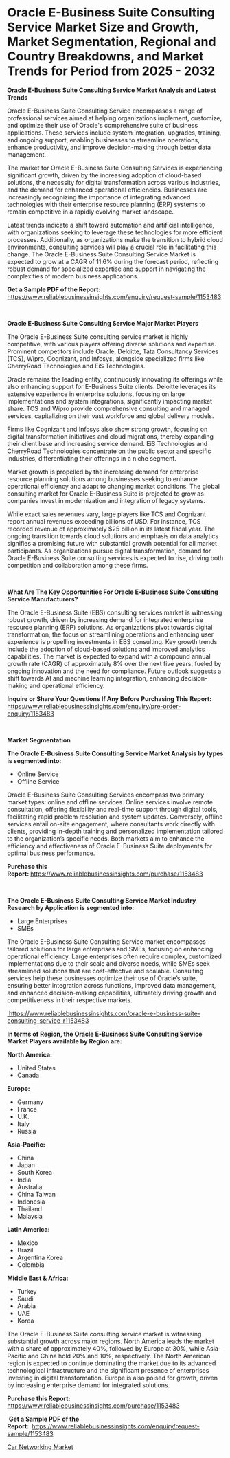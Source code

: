<p><h1>Oracle E-Business Suite Consulting Service Market Size and Growth, Market Segmentation, Regional and Country Breakdowns, and Market Trends for Period from 2025 -  2032</h1></p><p><strong>Oracle E-Business Suite Consulting Service Market Analysis and Latest Trends</strong></p>
<p><p>Oracle E-Business Suite Consulting Service encompasses a range of professional services aimed at helping organizations implement, customize, and optimize their use of Oracle's comprehensive suite of business applications. These services include system integration, upgrades, training, and ongoing support, enabling businesses to streamline operations, enhance productivity, and improve decision-making through better data management.</p><p>The market for Oracle E-Business Suite Consulting Services is experiencing significant growth, driven by the increasing adoption of cloud-based solutions, the necessity for digital transformation across various industries, and the demand for enhanced operational efficiencies. Businesses are increasingly recognizing the importance of integrating advanced technologies with their enterprise resource planning (ERP) systems to remain competitive in a rapidly evolving market landscape.</p><p>Latest trends indicate a shift toward automation and artificial intelligence, with organizations seeking to leverage these technologies for more efficient processes. Additionally, as organizations make the transition to hybrid cloud environments, consulting services will play a crucial role in facilitating this change. The Oracle E-Business Suite Consulting Service Market is expected to grow at a CAGR of 11.6% during the forecast period, reflecting robust demand for specialized expertise and support in navigating the complexities of modern business applications.</p></p>
<p><strong>Get a Sample PDF of the Report:&nbsp;</strong> <a href="https://www.reliablebusinessinsights.com/enquiry/request-sample/1153483?utm_campaign=3366&utm_medium=2&utm_source=Github&utm_content=ia&utm_term=11032025&utm_id=oracle-e-business-suite-consulting-service">https://www.reliablebusinessinsights.com/enquiry/request-sample/1153483</a></p>
<p>&nbsp;</p>
<p><strong>Oracle E-Business Suite Consulting Service Major Market Players</strong></p>
<p><p>The Oracle E-Business Suite consulting service market is highly competitive, with various players offering diverse solutions and expertise. Prominent competitors include Oracle, Deloitte, Tata Consultancy Services (TCS), Wipro, Cognizant, and Infosys, alongside specialized firms like CherryRoad Technologies and EiS Technologies.</p><p>Oracle remains the leading entity, continuously innovating its offerings while also enhancing support for E-Business Suite clients. Deloitte leverages its extensive experience in enterprise solutions, focusing on large implementations and system integrations, significantly impacting market share. TCS and Wipro provide comprehensive consulting and managed services, capitalizing on their vast workforce and global delivery models.</p><p>Firms like Cognizant and Infosys also show strong growth, focusing on digital transformation initiatives and cloud migrations, thereby expanding their client base and increasing service demand. EiS Technologies and CherryRoad Technologies concentrate on the public sector and specific industries, differentiating their offerings in a niche segment.</p><p>Market growth is propelled by the increasing demand for enterprise resource planning solutions among businesses seeking to enhance operational efficiency and adapt to changing market conditions. The global consulting market for Oracle E-Business Suite is projected to grow as companies invest in modernization and integration of legacy systems.</p><p>While exact sales revenues vary, large players like TCS and Cognizant report annual revenues exceeding billions of USD. For instance, TCS recorded revenue of approximately $25 billion in its latest fiscal year. The ongoing transition towards cloud solutions and emphasis on data analytics signifies a promising future with substantial growth potential for all market participants. As organizations pursue digital transformation, demand for Oracle E-Business Suite consulting services is expected to rise, driving both competition and collaboration among these firms.</p></p>
<p>&nbsp;</p>
<p><strong>What Are The Key Opportunities For Oracle E-Business Suite Consulting Service Manufacturers?</strong></p>
<p><p>The Oracle E-Business Suite (EBS) consulting services market is witnessing robust growth, driven by increasing demand for integrated enterprise resource planning (ERP) solutions. As organizations pivot towards digital transformation, the focus on streamlining operations and enhancing user experience is propelling investments in EBS consulting. Key growth trends include the adoption of cloud-based solutions and improved analytics capabilities. The market is expected to expand with a compound annual growth rate (CAGR) of approximately 8% over the next five years, fueled by ongoing innovation and the need for compliance. Future outlook suggests a shift towards AI and machine learning integration, enhancing decision-making and operational efficiency.</p></p>
<p><strong>Inquire or Share Your Questions If Any Before Purchasing This Report:</strong> <a href="https://www.reliablebusinessinsights.com/enquiry/pre-order-enquiry/1153483?utm_campaign=3366&utm_medium=2&utm_source=Github&utm_content=ia&utm_term=11032025&utm_id=oracle-e-business-suite-consulting-service">https://www.reliablebusinessinsights.com/enquiry/pre-order-enquiry/1153483</a></p>
<p>&nbsp;</p>
<p><strong>Market Segmentation</strong></p>
<p><strong>The Oracle E-Business Suite Consulting Service Market Analysis by types is segmented into:</strong></p>
<p><ul><li>Online Service</li><li>Offline Service</li></ul></p>
<p><p>Oracle E-Business Suite Consulting Services encompass two primary market types: online and offline services. Online services involve remote consultation, offering flexibility and real-time support through digital tools, facilitating rapid problem resolution and system updates. Conversely, offline services entail on-site engagement, where consultants work directly with clients, providing in-depth training and personalized implementation tailored to the organization’s specific needs. Both markets aim to enhance the efficiency and effectiveness of Oracle E-Business Suite deployments for optimal business performance.</p></p>
<p><strong>Purchase this Report:&nbsp;</strong><a href="https://www.reliablebusinessinsights.com/purchase/1153483?utm_campaign=3366&utm_medium=2&utm_source=Github&utm_content=ia&utm_term=11032025&utm_id=oracle-e-business-suite-consulting-service">https://www.reliablebusinessinsights.com/purchase/1153483</a></p>
<p>&nbsp;</p>
<p><strong>The Oracle E-Business Suite Consulting Service Market Industry Research by Application is segmented into:</strong></p>
<p><ul><li>Large Enterprises</li><li>SMEs</li></ul></p>
<p><p>The Oracle E-Business Suite Consulting Service market encompasses tailored solutions for large enterprises and SMEs, focusing on enhancing operational efficiency. Large enterprises often require complex, customized implementations due to their scale and diverse needs, while SMEs seek streamlined solutions that are cost-effective and scalable. Consulting services help these businesses optimize their use of Oracle’s suite, ensuring better integration across functions, improved data management, and enhanced decision-making capabilities, ultimately driving growth and competitiveness in their respective markets.</p></p>
<p><a href="https://www.reliablebusinessinsights.com/oracle-e-business-suite-consulting-service-r1153483?utm_campaign=3366&utm_medium=2&utm_source=Github&utm_content=ia&utm_term=11032025&utm_id=oracle-e-business-suite-consulting-service">&nbsp;https://www.reliablebusinessinsights.com/oracle-e-business-suite-consulting-service-r1153483</a></p>
<p><strong>In terms of Region, the Oracle E-Business Suite Consulting Service Market Players available by Region are:</strong></p>
<p>
    <p> <strong> North America: </strong>
        <ul>
            <li>United States</li>
            <li>Canada</li>
        </ul>
        </p> 
    <p> <strong> Europe: </strong>
        <ul>
            <li>Germany</li>
            <li>France</li>
            <li>U.K.</li>
            <li>Italy</li>
            <li>Russia</li>
        </ul>
        </p> 
    <p> <strong> Asia-Pacific: </strong>
        <ul>
            <li>China</li>
            <li>Japan</li>
            <li>South Korea</li>
            <li>India</li>
            <li>Australia</li>
            <li>China Taiwan</li>
            <li>Indonesia</li>
            <li>Thailand</li>
            <li>Malaysia</li>
        </ul>
        </p> 
    <p> <strong> Latin America: </strong>
        <ul>
            <li>Mexico</li>
            <li>Brazil</li>
            <li>Argentina Korea</li>
            <li>Colombia</li>
        </ul>
        </p> 
    <p> <strong> Middle East & Africa: </strong>
        <ul>
            <li>Turkey</li>
            <li>Saudi</li>
            <li>Arabia</li>
            <li>UAE</li>
            <li>Korea</li>
        </ul>
    </p>
    </p>
<p><p>The Oracle E-Business Suite consulting service market is witnessing substantial growth across major regions. North America leads the market with a share of approximately 40%, followed by Europe at 30%, while Asia-Pacific and China hold 20% and 10%, respectively. The North American region is expected to continue dominating the market due to its advanced technological infrastructure and the significant presence of enterprises investing in digital transformation. Europe is also poised for growth, driven by increasing enterprise demand for integrated solutions.</p></p>
<p><strong>Purchase this Report: </strong><a href="https://www.reliablebusinessinsights.com/purchase/1153483?utm_campaign=3366&utm_medium=2&utm_source=Github&utm_content=ia&utm_term=11032025&utm_id=oracle-e-business-suite-consulting-service">https://www.reliablebusinessinsights.com/purchase/1153483</a></p>
<p>&nbsp;<strong>Get a Sample PDF of the Report:&nbsp;&nbsp;</strong><a href="https://www.reliablebusinessinsights.com/enquiry/request-sample/1153483?utm_campaign=3366&utm_medium=2&utm_source=Github&utm_content=ia&utm_term=11032025&utm_id=oracle-e-business-suite-consulting-service">https://www.reliablebusinessinsights.com/enquiry/request-sample/1153483</a></p>
<p><strong></strong></p>
<p><p><a href="https://github.com/lashaunm5st/Market-Research-Report-List-1/blob/main/car-networking-market.md?utm_campaign=3366&utm_medium=2&utm_source=Github&utm_content=ia&utm_term=11032025&utm_id=oracle-e-business-suite-consulting-service">Car Networking Market</a></p></p>
